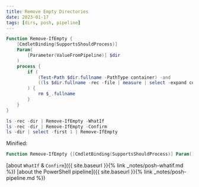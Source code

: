 ```yaml
---
title: Remove Empty Directories
date: 2023-01-17
tags: [dirs, posh, pipeline]
---
```


```powershell
Function Remove-IfEmpty {
	[CmdletBinding(SupportsShouldProcess)]
	Param(
		[Parameter(ValueFromPipeline)] $dir
	)
	process {
		if (
			(Test-Path $dir.fullname -PathType container) -and 
			((ls $dir.fullname -rec -file | measure | select -expand count) -eq 0)
		) {
			rm $_.fullname
		}
	}
}

ls -rec -dir | Remove-IfEmpty -WhatIf
ls -rec -dir | Remove-IfEmpty -Confirm
ls -dir | select -first 1 | Remove-IfEmpty
```

Minified:
```powershell
Function Remove-IfEmpty {[CmdletBinding(SupportsShouldProcess)] Param([Parameter(ValueFromPipeline)] $dir);  process {if ((Test-Path $dir.fullname -PathType container) -and ((ls $dir.fullname -rec -file | measure | select -expand count) -eq 0)) {rm $_.fullname}}}
```

[about `WhatIf` & `Confirm`]({{ site.baseurl }}{% link _notes/posh-whatif.md %}) [about the PowerShell pipeline]({{ site.baseurl }}{% link _notes/posh-pipeline.md  %})

<script src="{{ 'assets/js/copy-last-code.js' | relative_url }}"></script>
